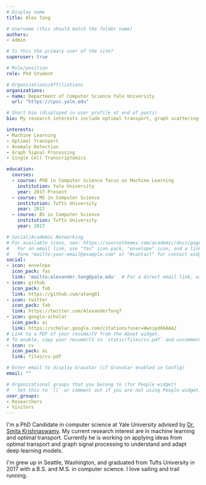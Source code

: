```yaml
---
# Display name
title: Alex Tong

# Username (this should match the folder name)
authors:
- admin

# Is this the primary user of the site?
superuser: true

# Role/position
role: Phd Student

# Organizations/Affiliations
organizations:
- name: Department of Computer Science Yale University
  url: "https://cpsc.yale.edu"

# Short bio (displayed in user profile at end of posts)
bio: My research interests include optimal transport, graph scattering, and normalizing flows.

interests:
- Machine Learning
- Optimal Transport
- Anomaly Detection
- Graph Signal Processing
- Single Cell Transcriptomics

education:
  courses:
  - course: PhD in Computer Science focus on Machine Learning
    institution: Yale University
    year: 2017-Present
  - course: MS in Computer Science
    institution: Tufts University
    year: 2017
  - course: BS in Computer Science
    institution: Tufts University
    year: 2017

# Social/Academic Networking
# For available icons, see: https://sourcethemes.com/academic/docs/page-builder/#icons
#   For an email link, use "fas" icon pack, "envelope" icon, and a link in the
#   form "mailto:your-email@example.com" or "#contact" for contact widget.
social:
- icon: envelope
  icon_pack: fas
  link: 'mailto:alexander.tong@yale.edu'  # For a direct email link, use "mailto:test@example.org".
- icon: github
  icon_pack: fab
  link: https://github.com/atong01
- icon: twitter
  icon_pack: fab
  link: https://twitter.com/AlexanderTong7
- icon: google-scholar
  icon_pack: ai
  link: https://scholar.google.com/citations?user=Wwnipd0AAAAJ
# Link to a PDF of your resume/CV from the About widget.
# To enable, copy your resume/CV to `static/files/cv.pdf` and uncomment the lines below.
- icon: cv
  icon_pack: ai
  link: files/cv.pdf

# Enter email to display Gravatar (if Gravatar enabled in Config)
email: ""

# Organizational groups that you belong to (for People widget)
#   Set this to `[]` or comment out if you are not using People widget.
user_groups:
- Researchers
- Visitors
---
```


I'm a PhD Candidate in computer science at Yale University advised by [Dr. Smita Krishnaswamy](https://www.krishnaswamylab.org). My current research interest are in machine learning and optimal transport. Currently he is working on applying ideas from optimal transport and graph signal processing to understand and adapt deep learning models. 

I'm grew up in Seattle, Washington, and graduated from Tufts University in 2017 with a B.S. and M.S. in computer science. I love sailing and trail running.
